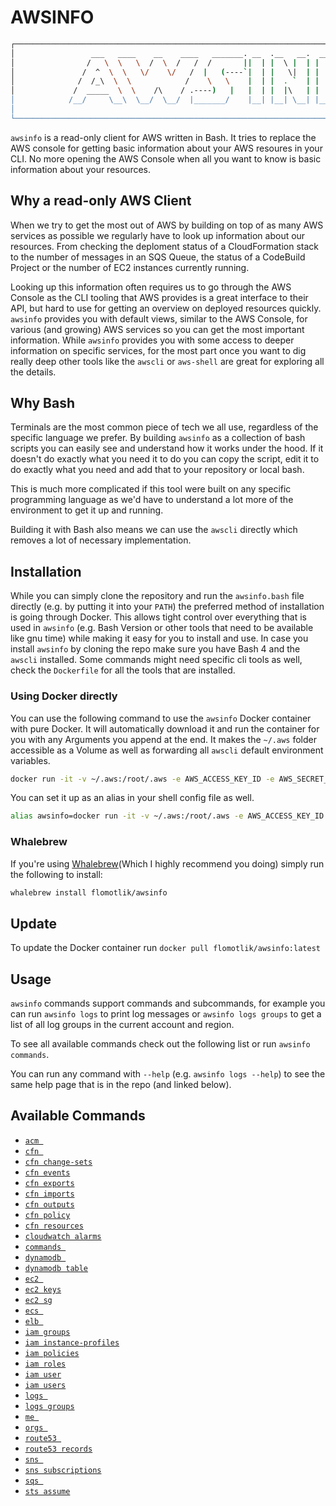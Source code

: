 # AWSINFO

```bash
┌──────────────────────────────────────────────────────────────────────────────────────────────────┐
│                 ___   ____    __    ____   _______. __  .__   __.  _______   ______              │
│                /   \  \   \  /  \  /   /  /       ||  | |  \ |  | |   ____| /  __  \             │
│               /  ^  \  \   \/    \/   /  |   (----`|  | |   \|  | |  |__   |  |  |  |            │
│              /  /_\  \  \            /    \   \    |  | |  . `  | |   __|  |  |  |  |            │
│             /  _____  \  \    /\    / .----)   |   |  | |  |\   | |  |     |  `--'  |            │
│            /__/     \__\  \__/  \__/  |_______/    |__| |__| \__| |__|      \______/             │
│                                                                                                  │
└──────────────────────────────────────────────────────────────────────────────────────────────────┘
```

`awsinfo` is a read-only client for AWS written in Bash. It tries to replace the AWS console for getting basic information about your AWS resoures in your CLI. No more opening the AWS Console when all you want to know is basic information about your resources.

## Why a read-only AWS Client
When we try to get the most out of AWS by building on top of as many AWS services as possible we regularly have to look up information about our resources. From checking the deploment status of a CloudFormation stack to the number of messages in an SQS Queue, the status of a CodeBuild Project or the number of EC2 instances currently running.

Looking up this information often requires us to go through the AWS Console as the CLI tooling that AWS provides is a great interface to their API, but hard to use for getting an overview on deployed resources quickly. `awsinfo` provides you with default views, similar to the AWS Console, for various (and growing) AWS services so you can get the most important information. While `awsinfo` provides you with some access to deeper information on specific services, for the most part once you want to dig really deep other tools like the `awscli` or `aws-shell` are great for exploring all the details. 

## Why Bash

Terminals are the most common piece of tech we all use, regardless of the specific language we prefer. By building `awsinfo` as a collection of bash scripts you can easily see and understand how it works under the hood. If it doesn't do exactly what you need it to do you can copy the script, edit it to do exactly what you need and add that to your repository or local bash.

This is much more complicated if this tool were built on any specific programming language as we'd have to understand a lot more of the environment to get it up and running.

Building it with Bash also means we can use the `awscli` directly which removes a lot of necessary implementation.

## Installation

While you can simply clone the repository and run the `awsinfo.bash` file directly (e.g. by putting it into your `PATH`) the preferred method of installation is going through Docker. This allows tight control over everything that is used in `awsinfo` (e.g. Bash Version or other tools that need to be available like gnu time) while making it easy for you to install and use. In case you install `awsinfo` by cloning the repo make sure you have Bash 4 and the `awscli` installed. Some commands might need specific cli tools as well, check the `Dockerfile` for all the tools that are installed.

### Using Docker directly

You can use the following command to use the `awsinfo` Docker container with pure Docker. It will automatically download it and run the container for you with any Arguments you append at the end. It makes the `~/.aws` folder accessible as a Volume as well as forwarding all `awscli` default environment variables.

```bash
docker run -it -v ~/.aws:/root/.aws -e AWS_ACCESS_KEY_ID -e AWS_SECRET_ACCESS_KEY -e AWS_SESSION_TOKEN -e AWS_DEFAULT_REGION -e AWS_DEFAULT_PROFILE -e AWS_CONFIG_FILE flomotlik/awsinfo ARGUMENTS_FOR_AWSINFO
```

You can set it up as an alias in your shell config file as well.

```bash
alias awsinfo=docker run -it -v ~/.aws:/root/.aws -e AWS_ACCESS_KEY_ID -e AWS_SECRET_ACCESS_KEY -e AWS_SESSION_TOKEN -e AWS_DEFAULT_REGION -e AWS_DEFAULT_PROFILE -e AWS_CONFIG_FILE flomotlik/awsinfo
```

### Whalebrew

If you're using [Whalebrew](https://github.com/bfirsh/whalebrew)(Which I highly recommend you doing) simply run the following to install:
 
 ```bash
whalebrew install flomotlik/awsinfo
```

## Update

To update the Docker container run `docker pull flomotlik/awsinfo:latest`

## Usage

`awsinfo` commands support commands and subcommands, for example you can run `awsinfo logs` to print log messages
or `awsinfo logs groups` to get a list of all log groups in the current account and region.

To see all available commands check out the following list or run `awsinfo commands`.

You can run any command with `--help` (e.g. `awsinfo logs --help`) to see the same help 
page that is in the repo (and linked below).

## Available Commands

* [`acm `](scripts/commands/acm/index.md)
* [`cfn `](scripts/commands/cfn/index.md)
* [`cfn change-sets`](scripts/commands/cfn/change-sets.md)
* [`cfn events`](scripts/commands/cfn/events.md)
* [`cfn exports`](scripts/commands/cfn/exports.md)
* [`cfn imports`](scripts/commands/cfn/imports.md)
* [`cfn outputs`](scripts/commands/cfn/outputs.md)
* [`cfn policy`](scripts/commands/cfn/policy.md)
* [`cfn resources`](scripts/commands/cfn/resources.md)
* [`cloudwatch alarms`](scripts/commands/cloudwatch/alarms.md)
* [`commands `](scripts/commands/commands/index.md)
* [`dynamodb `](scripts/commands/dynamodb/index.md)
* [`dynamodb table`](scripts/commands/dynamodb/table.md)
* [`ec2 `](scripts/commands/ec2/index.md)
* [`ec2 keys`](scripts/commands/ec2/keys.md)
* [`ec2 sg`](scripts/commands/ec2/sg.md)
* [`ecs `](scripts/commands/ecs/index.md)
* [`elb `](scripts/commands/elb/index.md)
* [`iam groups`](scripts/commands/iam/groups.md)
* [`iam instance-profiles`](scripts/commands/iam/instance-profiles.md)
* [`iam policies`](scripts/commands/iam/policies.md)
* [`iam roles`](scripts/commands/iam/roles.md)
* [`iam user`](scripts/commands/iam/user.md)
* [`iam users`](scripts/commands/iam/users.md)
* [`logs `](scripts/commands/logs/index.md)
* [`logs groups`](scripts/commands/logs/groups.md)
* [`me `](scripts/commands/me/index.md)
* [`orgs `](scripts/commands/orgs/index.md)
* [`route53 `](scripts/commands/route53/index.md)
* [`route53 records`](scripts/commands/route53/records.md)
* [`sns `](scripts/commands/sns/index.md)
* [`sns subscriptions`](scripts/commands/sns/subscriptions.md)
* [`sqs `](scripts/commands/sqs/index.md)
* [`sts assume`](scripts/commands/sts/assume.md)